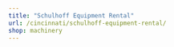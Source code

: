 ```yaml
---
title: "Schulhoff Equipment Rental"
url: /cincinnati/schulhoff-equipment-rental/
shop: machinery
---
```


